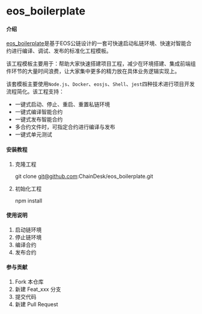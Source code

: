 # eos_boilerplate

#### 介绍

[eos_boilerplate](https://github.com/ChainDesk/eos_boilerplate)是基于EOS公链设计的一套可快速启动私链环境、快速对智能合约进行编译、调试、发布的标准化工程模板。

该工程模板主要用于：帮助大家快速搭建项目工程，减少在环境搭建、集成前端组件环节的大量时间浪费，让大家集中更多的精力放在具体业务逻辑实现上。

该套模板主要使用`Node.js`、`Docker`、`eosjs`、`Shell`、`jest`四种技术进行项目开发流程简化。该工程支持：
- 一键式启动、停止、重启、重置私链环境
- 一键式编译智能合约
- 一键式发布智能合约
- 多合约文件时，可指定合约进行编译与发布
- 一键式单元测试

#### 安装教程

1. 克隆工程

    git clone git@github.com:ChainDesk/eos_boilerplate.git

2. 初始化工程

    npm install

#### 使用说明

1. 启动链环境
2. 停止链环境
3. 编译合约
4. 发布合约

#### 参与贡献

1. Fork 本仓库
2. 新建 Feat_xxx 分支
3. 提交代码
4. 新建 Pull Request
